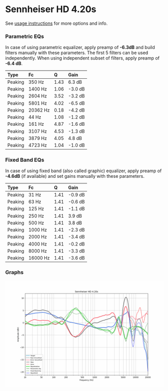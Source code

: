 # Sennheiser HD 4.20s
See [usage instructions](https://github.com/jaakkopasanen/AutoEq#usage) for more options and info.

### Parametric EQs
In case of using parametric equalizer, apply preamp of **-6.3dB** and build filters manually
with these parameters. The first 5 filters can be used independently.
When using independent subset of filters, apply preamp of **-6.4 dB**.

| Type    | Fc       |    Q | Gain    |
|:--------|:---------|:-----|:--------|
| Peaking | 350 Hz   | 1.43 | 6.3 dB  |
| Peaking | 1400 Hz  | 1.06 | -3.0 dB |
| Peaking | 2604 Hz  | 3.52 | -3.2 dB |
| Peaking | 5801 Hz  | 4.02 | -6.5 dB |
| Peaking | 20362 Hz | 0.18 | -4.2 dB |
| Peaking | 44 Hz    | 1.08 | -1.2 dB |
| Peaking | 161 Hz   | 4.87 | -1.6 dB |
| Peaking | 3107 Hz  | 4.53 | -1.3 dB |
| Peaking | 3879 Hz  | 4.05 | 4.8 dB  |
| Peaking | 4723 Hz  | 1.04 | -1.0 dB |

### Fixed Band EQs
In case of using fixed band (also called graphic) equalizer, apply preamp of **-4.6dB**
(if available) and set gains manually with these parameters.

| Type    | Fc       |    Q | Gain    |
|:--------|:---------|:-----|:--------|
| Peaking | 31 Hz    | 1.41 | -0.9 dB |
| Peaking | 63 Hz    | 1.41 | -0.6 dB |
| Peaking | 125 Hz   | 1.41 | -1.1 dB |
| Peaking | 250 Hz   | 1.41 | 3.9 dB  |
| Peaking | 500 Hz   | 1.41 | 3.8 dB  |
| Peaking | 1000 Hz  | 1.41 | -2.3 dB |
| Peaking | 2000 Hz  | 1.41 | -3.4 dB |
| Peaking | 4000 Hz  | 1.41 | -0.2 dB |
| Peaking | 8000 Hz  | 1.41 | -3.3 dB |
| Peaking | 16000 Hz | 1.41 | -3.6 dB |

### Graphs
![](./Sennheiser%20HD%204.20s.png)